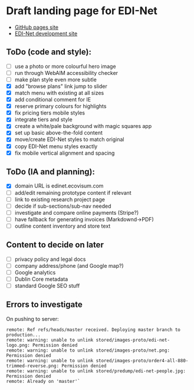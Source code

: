# Draft landing page for EDI-Net

- [GitHub pages site](https://daveeveritt.github.io/edi-net-web/)
- [EDI-Net development site](http://edinet.ecovisum.com/)

## ToDo (code and style):

- [ ] use a photo or more colourful hero image
- [ ] run through WebAIM accessibility checker
- [ ] make plan style even more subtle
- [x] add "browse plans" link jump to slider
- [x] match menu with existing at all sizes
- [x] add conditional comment for IE
- [x] reserve primary colours for highlights
- [x] fix pricing tiers mobile styles
- [x] integrate tiers and style
- [x] create a white/pale background with magic squares app
- [x] set up basic above-the-fold content
- [x] move/create EDI-Net styles to match original
- [x] copy EDI-Net menu styles exactly
- [x] fix mobile vertical alignment and spacing

## ToDo (IA and planning):

- [x] domain URL is edinet.ecovisum.com
- [ ] add/edit remaining prototype content if relevant
- [ ] link to existing research project page
- [ ] decide if sub-sections/sub-nav needed
- [ ] investigate and compare online payments (Stripe?)
- [ ] have fallback for generating invoices (Markdownd->PDF)
- [ ] outline content inventory and store text

## Content to decide on later

- [ ] privacy policy and legal docs
- [ ] company address/phone (and Google map?)
- [ ] Google analytics
- [ ] Dublin Core metadata
- [ ] standard Google SEO stuff

## Errors to investigate

On pushing to server:

```
remote: Ref refs/heads/master received. Deploying master branch to production...
remote: warning: unable to unlink stored/images-proto/edi-net-logo.png: Permission denied
remote: warning: unable to unlink stored/images-proto/net.png: Permission denied
remote: warning: unable to unlink stored/images-proto/order4-all-880-trimmed-reverse.png: Permission denied
remote: warning: unable to unlink stored/predump/edi-net-people.jpg: Permission denied
remote: Already on 'master'`
```
